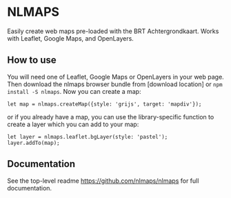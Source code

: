 # NLMAPS

Easily create web maps pre-loaded with the BRT Achtergrondkaart. Works with Leaflet, Google Maps, and OpenLayers.

## How to use

You will need one of Leaflet, Google Maps or OpenLayers in your web page. Then download the nlmaps browser bundle from [download location] or `npm install -S nlmaps`. Now you can create a map:

    let map = nlmaps.createMap({style: 'grijs', target: 'mapdiv'});

or if you already have a map, you can use the library-specific function to create a layer which you can add to your map:

    let layer = nlmaps.leaflet.bgLayer(style: 'pastel');
    layer.addTo(map);


## Documentation

See the top-level readme https://github.com/nlmaps/nlmaps for full documentation.
